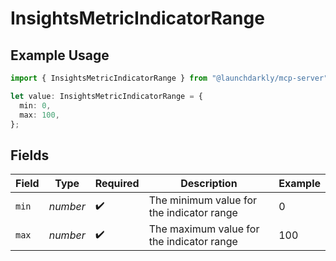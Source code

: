# InsightsMetricIndicatorRange

## Example Usage

```typescript
import { InsightsMetricIndicatorRange } from "@launchdarkly/mcp-server";

let value: InsightsMetricIndicatorRange = {
  min: 0,
  max: 100,
};
```

## Fields

| Field                                     | Type                                      | Required                                  | Description                               | Example                                   |
| ----------------------------------------- | ----------------------------------------- | ----------------------------------------- | ----------------------------------------- | ----------------------------------------- |
| `min`                                     | *number*                                  | :heavy_check_mark:                        | The minimum value for the indicator range | 0                                         |
| `max`                                     | *number*                                  | :heavy_check_mark:                        | The maximum value for the indicator range | 100                                       |